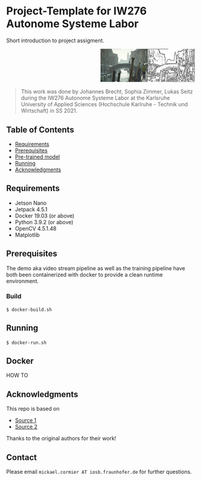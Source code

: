# Project-Template for IW276 Autonome Systeme Labor

Short introduction to project assigment.

<p style="margin-left: 50%;">
  <img src="./gif/result.gif"  alt="Project samples"/>
</p>

> This work was done by Johannes Brecht, Sophia Zimmer, Lukas Seitz during the IW276 Autonome Systeme Labor at the Karlsruhe University of Applied Sciences (Hochschule Karlruhe - Technik und Wirtschaft) in SS 2021.

## Table of Contents

* [Requirements](#requirements)
* [Prerequisites](#prerequisites)
* [Pre-trained model](#pre-trained-model)
* [Running](#running)
* [Acknowledgments](#acknowledgments)

## Requirements

* Jetson Nano
* Jetpack 4.5.1
* Docker 19.03 (or above)
* Python 3.9.2 (or above)
* OpenCV 4.5.1.48
* Matplotlib

## Prerequisites

The demo aka video stream pipeline as well as the training pipeline have both been containerized with docker to provide
a clean runtime environment.

### Build

```
$ docker-build.sh
```

## Running

```
$ docker-run.sh
```

## Docker

HOW TO

## Acknowledgments

This repo is based on

- [Source 1](https://github.com/)
- [Source 2](https://github.com/)

Thanks to the original authors for their work!

## Contact

Please email `mickael.cormier AT iosb.fraunhofer.de` for further questions.
